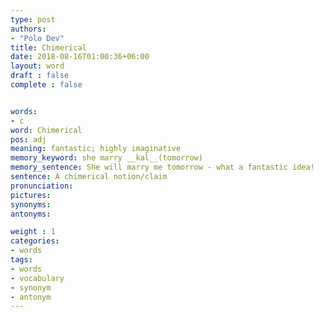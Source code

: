 ```yaml
---
type: post
authors:
- "Polo Dev"
title: Chimerical
date: 2018-08-16T01:00:36+06:00
layout: word
draft : false
complete : false


words:
- c
word: Chimerical
pos: adj
meaning: fantastic; highly imaginative
memory_keyword: she marry __kal__(tomorrow)
memory_sentence: She will marry me tomorrow - what a fantastic idea!
sentence: A chimerical notion/claim
pronunciation:
pictures:
synonyms:
antonyms:

weight : 1
categories:
- words
tags:
- words
- vocabulary
- synonym
- antonym
---
```


